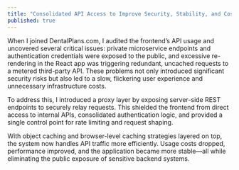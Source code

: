 ```yaml
---
title: "Consolidated API Access to Improve Security, Stability, and Cost Control"
published: true
---
```


When I joined DentalPlans.com, I audited the frontend’s API usage and uncovered several critical issues: private microservice endpoints and authentication credentials were exposed to the public, and excessive re-rendering in the React app was triggering redundant, uncached requests to a metered third-party API. These problems not only introduced significant security risks but also led to a slow, flickering user experience and unnecessary infrastructure costs.

To address this, I introduced a proxy layer by exposing server-side REST endpoints to securely relay requests. This shielded the frontend from direct access to internal APIs, consolidated authentication logic, and provided a single control point for rate limiting and request shaping.

With object caching and browser-level caching strategies layered on top, the system now handles API traffic more efficiently. Usage costs dropped, performance improved, and the application became more stable—all while eliminating the public exposure of sensitive backend systems.
